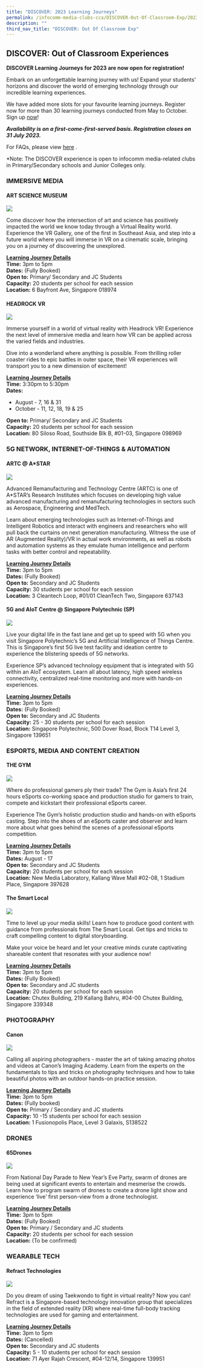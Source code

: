```yaml
---
title: "DISCOVER: 2023 Learning Journeys"
permalink: /infocomm-media-clubs-cca/DISCOVER-Out-Of-Classroom-Exp/2023-learning-journeys/
description: ""
third_nav_title: "DISCOVER: Out Of Classroom Exp"
---
```

## DISCOVER: Out of Classroom Experiences


**DISCOVER Learning Journeys for 2023 are now open for registration!**

Embark on an unforgettable learning journey with us! Expand your students’ horizons and discover the world of emerging technology through our incredible learning experiences.

We have added more slots for your favourite learning journeys.
Register now for more than 30 learning journeys conducted from May to October. Sign up [now](https://go.gov.sg/discover2023)!

***Availability is on a first-come-first-served basis.
Registration closes on 31 July 2023.***

For FAQs, please view [here](https://go.gov.sg/learningjourneysfaq2023)
.<br>

*Note: The DISCOVER experience is open to infocomm media-related clubs in Primary/Secondary schools and Junior Colleges only. 


### IMMERSIVE MEDIA
#### **ART SCIENCE MUSEUM** 
![](/images/Icmclub/ASM.png)

Come discover how the intersection of art and science has positively impacted the world we know today through a Virtual Reality world. Experience the VR Gallery, one of the first   in Southeast Asia, and step into a future world where you will immerse in VR on a cinematic scale, bringing you on a journey of discovering the unexplored. 

**<u>Learning Journey Details</u>** <br>
**Time:** 3pm to 5pm<br>
**Dates:** (Fully Booked) <br>
**Open to:** Primary/ Secondary and JC Students <br>
**Capacity:** 20 students per school for each session 
<br>
**Location:** 6 Bayfront Ave, Singapore 018974
<br>

#### **HEADROCK VR**
![](/images/Icmclub/Headrock%20VR.png)

Immerse yourself in a world of virtual reality with Headrock VR! Experience the next level of immersive media and learn how VR can be applied across the varied fields and industries. 

Dive into a wonderland where anything is possible. From thrilling roller coaster rides to epic battles in outer space, their VR experiences will transport you to a new dimension of excitement!

**<u>Learning Journey Details</u>** <br>
**Time:** 3:30pm to 5:30pm<br>
**Dates:** 
* August - 7, 16 &amp; 31
* October - 11, 12, 18, 19 &amp; 25 <br>

**Open to:** Primary/ Secondary and JC Students <br>
**Capacity:** 20 students per school for each session<br>
**Location:** 80 Siloso Road, Southside Blk B, #01-03, Singapore 098969


### 5G NETWORK, INTERNET-OF-THINGS &amp; AUTOMATION
#### **ARTC @ A*STAR**
![](/images/Icmclub/Astar.png)

Advanced Remanufacturing and Technology Centre (ARTC) is one of A\*STAR’s Research Institutes which focuses on developing high value advanced manufacturing and remanufacturing technologies in sectors such as Aerospace, Engineering and MedTech.

Learn about emerging technologies such as Internet-of-Things and Intelligent Robotics and interact with engineers and researchers who will pull back the curtains on next generation manufacturing. Witness the use of AR (Augmented Reality)/VR in actual work environments, as well as robots and automation systems as they emulate human intelligence and perform tasks with better control and repeatability.

**<u>Learning Journey Details</u>** <br>
**Time:** 3pm to 5pm<br>
**Dates:** 
(Fully Booked)<br>
**Open to:** Secondary and JC Students <br>
**Capacity:** 30 students per school for each session<br>
**Location:** 3 Cleantech Loop, #01/01 CleanTech Two, Singapore 637143

#### **5G and AIoT Centre @ Singapore Polytechnic (SP)**
![](/images/Icmclub/5G%20and%20AIoT%20Centre.png)

Live your digital life in the fast lane and get up to speed with 5G when you visit Singapore Polytechnic’s 5G and Artificial Intelligence of Things Centre. This is Singapore’s first 5G live test facility and ideation centre to experience the blistering speeds of 5G networks.

Experience SP’s advanced technology equipment that is integrated with 5G within an AIoT ecosystem. Learn all about latency, high speed wireless connectivity, centralized real-time monitoring and more with hands-on experiences.

**<u>Learning Journey Details</u>** <br>
**Time:** 3pm to 5pm<br>
**Dates:**  (Fully Booked)<br>
**Open to:** Secondary and JC Students <br>
**Capacity:** 25 - 30 students per school for each session<br>
**Location:** Singapore Polytechnic, 500 Dover Road, Block T14 Level 3, Singapore 139651

### ESPORTS, MEDIA AND CONTENT CREATION
#### **THE GYM**
![](/images/Icmclub/The%20Gym.png)

Where do professional gamers ply their trade? The Gym is Asia’s first 24 hours eSports co-working space and production studio for gamers to train, compete and kickstart their professional eSports career.

Experience The Gym’s holistic production studio and hands-on with eSports casting. Step into the shoes of an eSports caster and observer and learn more about what goes behind the scenes of a professional eSports competition.

**<u>Learning Journey Details</u>** <br>
**Time:** 3pm to 5pm<br>
**Dates:** August - 17 <br>
**Open to:** Secondary and JC Students <br>
**Capacity:** 20 students per school for each session<br>
**Location:** New Media Laboratory, Kallang Wave Mall #02-08, 1 Stadium Place, Singapore 397628

#### **The Smart Local** <br>
![](/images/Icmclub/TSL.png)

Time to level up your media skills! Learn how to produce good content with guidance from professionals from The Smart Local. Get tips and tricks to craft compelling content to digital storyboarding. 

Make your voice be heard and let your creative minds curate captivating shareable content that resonates with your audience now!

**<u>Learning Journey Details</u>**<br>
**Time:** 3pm to 5pm<br>
**Dates:** (Fully Booked) <br>
**Open to:** Secondary and JC students<br>
**Capacity:** 20 students per school for each session <br>
**Location:** Chutex Building, 219 Kallang Bahru, #04-00 Chutex Building, Singapore 339348

### PHOTOGRAPHY<br>
#### **Canon** <br>
![](/images/Icmclub/Canon.png)

Calling all aspiring photographers - master the art of taking amazing photos and videos at Canon’s Imaging Academy. Learn from the experts on the fundamentals to tips and tricks on photography techniques and how to take beautiful photos with an outdoor hands-on practice session.


**<u>Learning Journey Details</u>** <br>
**Time:** 3pm to 5pm<br>
**Dates:** (Fully booked)<br>
**Open to:** Primary / Secondary and JC students <br>
**Capacity:** 10 -15 students per school for each session
<br>
**Location:** 1 Fusionopolis Place, Level 3 Galaxis, S138522

### DRONES
#### **65Drones**
![](/images/Icmclub/65%20Drones.png)

From National Day Parade to New Year’s Eve Party, swarm of drones are being used at significant events to entertain and mesmerise the crowds. Learn how to program swarm of drones to create a drone light show and experience ‘live’ first person-view from a drone technologist.

**<u>Learning Journey Details</u>** <br>
**Time:** 3pm to 5pm<br>
**Dates:** (Fully Booked)<br>
**Open to:** Primary / Secondary and JC students <br>
**Capacity:** 20 students per school for each session
<br>
**Location:** (To be confirmed)

### WEARABLE TECH
#### **Refract Technologies**
![](/images/Icmclub/Refract%20Tech.png)

Do you dream of using Taekwondo to fight in virtual reality? Now you can! Refract is a Singapore-based technology innovation group that specializes in the field of extended reality (XR) where real-time full-body tracking technologies are used for gaming and entertainment.

**<u>Learning Journey Details</u>** <br>
**Time:** 3pm to 5pm <br>
**Dates:**   (Cancelled)  <br>
**Open to:** Secondary and JC students <br>
**Capacity:** 5 - 10 students per school for each session
<br>
**Location:** 71 Ayer Rajah Crescent, #04-12/14, Singapore 139951